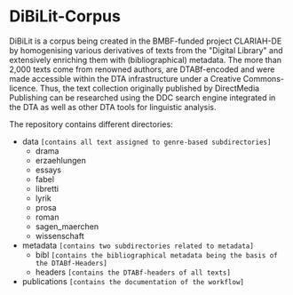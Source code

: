 # DiBiLit-Corpus

DiBiLit is a corpus being created in the BMBF-funded project
CLARIAH-DE by homogenising various derivatives of texts from the
"Digital Library" and extensively enriching them with
(bibliographical) metadata. The more than 2,000 texts come from
renowned authors, are DTABf-encoded and were made accessible within
the DTA infrastructure under a Creative Commons-licence. Thus, the text
collection originally published by DirectMedia Publishing can be
researched using the DDC search engine integrated in the DTA as well
as other DTA tools for linguistic analysis.

The repository contains different directories:

- data `[contains all text assigned to genre-based subdirectories]`
    - drama 
    - erzaehlungen
    - essays
    - fabel
    - libretti
    - lyrik
    - prosa
    - roman
    - sagen_maerchen
    - wissenschaft
- metadata `[contains two subdirectories related to metadata]` 
    - bibl `[contains the bibliographical metadata being the basis of the DTABf-Headers]` 
    - headers `[contains the DTABf-headers of all texts]`
- publications `[contains the documentation of the workflow]`
